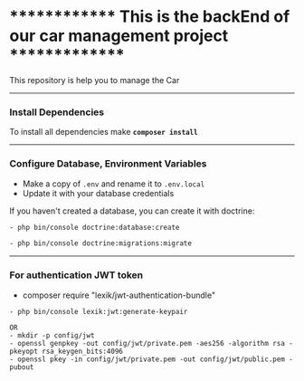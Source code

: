 # ************ This is the backEnd of our car management project *************

This repository is help you to manage the Car

---

### Install Dependencies
To install all dependencies make **`composer install`**

---

### Configure Database, Environment Variables

- Make a copy of `.env` and rename it to `.env.local`
- Update it with your database credentials

If you haven't created a database, you can create it with doctrine:

```bash
- php bin/console doctrine:database:create

- php bin/console doctrine:migrations:migrate
```

---

### For authentication JWT token
- composer require "lexik/jwt-authentication-bundle"

``` install ssl, and then
- php bin/console lexik:jwt:generate-keypair

OR
- mkdir -p config/jwt
- openssl genpkey -out config/jwt/private.pem -aes256 -algorithm rsa -pkeyopt rsa_keygen_bits:4096
- openssl pkey -in config/jwt/private.pem -out config/jwt/public.pem -pubout

```


